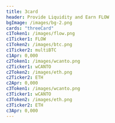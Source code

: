 ```yaml
---
title: 3card
header: Provide Liquidity and Earn FLOW
bgImage: /images/bg-2.png
cards: "threeCard"
c1Token1: /images/flow.png
c1Ticker1: FLOW
c1Token2: /images/btc.png
c1Ticker2: multiBTC
c1Apr: 0,000
c2Token1: /images/wcanto.png
c2Ticker1: wCANTO
c2Token2: /images/eth.png
c2Ticker2: ETH
c2Apr: 0,000
c3Token1: /images/wcanto.png
c3Ticker1: wCANTO
c3Token2: /images/eth.png
c3Ticker2: ETH
c3Apr: 0,000
---
```


#
